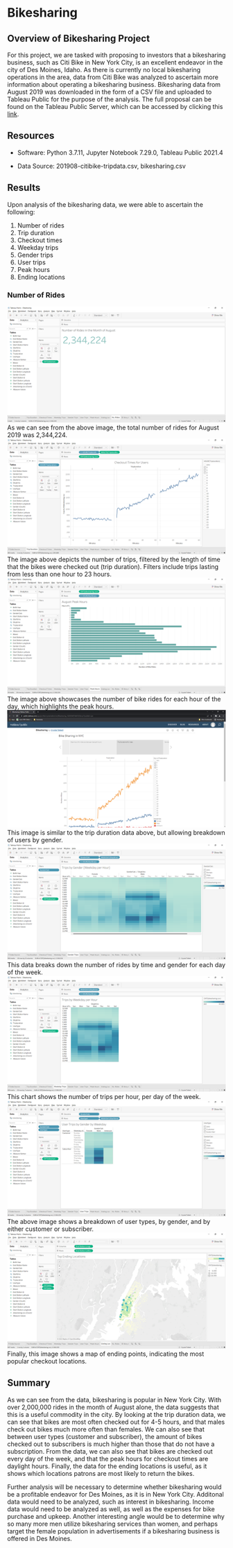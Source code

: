 # Bikesharing

## Overview of Bikesharing Project

For this project, we are tasked with proposing to investors that a bikesharing business, such as Citi Bike in New York City, is an excellent endeavor in the city of Des Moines, Idaho.  As there is currently no local bikesharing operations in the area, data from Citi Bike was analyzed to ascertain more information about operating a bikesharing business. Bikesharing data from August 2019 was downloaded in the form of a CSV file and uploaded to Tableau Public for the purpose of the analysis.  The full proposal can be found on the Tableau Public Server, which can be accessed by clicking this [link](https://public.tableau.com/app/profile/crystal.tallent/viz/Bikesharing_16456548744410/Story1?publish=yes).

## Resources

* Software: Python 3.7.11, Jupyter Notebook 7.29.0, Tableau Public 2021.4

* Data Source: 201908-citibike-tripdata.csv, bikesharing.csv

## Results

Upon analysis of the bikesharing data, we were able to ascertain the following:

1. Number of rides
2. Trip duration
3. Checkout times
4. Weekday trips
5. Gender trips
6. User trips
7. Peak hours
8. Ending locations

### Number of Rides

<img src="https://github.com/crtallent/bikesharing/blob/main/Images/No.%20Rides.png"/>
As we can see from the above image, the total number of rides for August 2019 was 2,344,224.

<img src="https://github.com/crtallent/bikesharing/blob/main/Images/TripDuration.png"/>
The image above depicts the number of trips, filtered by the length of time that the bikes were checked out (trip duration).  Filters include trips lasting from less than one hour to 23 hours.  

<img src="https://github.com/crtallent/bikesharing/blob/main/Images/PeakHours.png"/>
The image above showcases the number of bike rides for each hour of the day, which highlights the peak hours.

<img src="https://github.com/crtallent/bikesharing/blob/main/Images/Checkout.png"/>
This image is similar to the trip duration data above, but allowing breakdown of users by gender.

<img src="https://github.com/crtallent/bikesharing/blob/main/Images/GenderTrips.png"/>
This data breaks down the number of rides by time and gender for each day of the week.

<img src="https://github.com/crtallent/bikesharing/blob/main/Images/WeekdayTrips.png"/>
This chart shows the number of trips per hour, per day of the week.

<img src="https://github.com/crtallent/bikesharing/blob/main/Images/UserTrips.png"/>
The above image shows a breakdown of user types, by gender, and by either customer or subscriber.

<img src="https://github.com/crtallent/bikesharing/blob/main/Images/EndingLoc.png"/>
Finally, this image shows a map of ending points, indicating the most popular checkout locations.

## Summary

As we can see from the data, bikesharing is popular in New York City.  With over 2,000,000 rides in the month of August alone, the data suggests that this is a useful commodity in the city.  By looking at the trip duration data, we can see that bikes are most often checked out for 4-5 hours, and that males check out bikes much more often than females. We can also see that between user types (customer and subscriber), the amount of bikes checked out to subscribers is much higher than those that do not have a subscription.  From the data, we can also see that bikes are checked out every day of the week, and that the peak hours for checkout times are daylight hours.  Finally, the data for the ending locations is useful, as it shows which locations patrons are most likely to return the bikes.

Further analysis will be necessary to determine whether bikesharing would be a profitable endeavor for Des Moines, as it is in New York City.  Additonal data would need to be analyzed, such as interest in bikesharing.  Income data would need to be analyzed as well, as well as the expenses for bike purchase and upkeep.  Another interesting angle would be to determine why so many more men utilize bikesharing services than women, and perhaps target the female population in advertisements if a bikesharing business is offered in Des Moines. 
